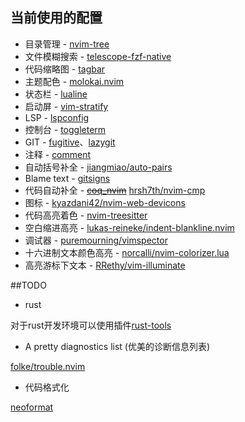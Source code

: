 ## 当前使用的配置

- 目录管理 - [nvim-tree](https://github.com/kyazdani42/nvim-tree.lua)
- 文件模糊搜索 - [telescope-fzf-native](https://github.com/nvim-telescope/telescope-fzy-native.nvim)
- 代码缩略图 - [tagbar](https://github.com/majutsushi/tagbar)
- 主题配色 - [molokai.nvim](https://github.com/tanvirtin/monokai.nvim)
- 状态栏 - [lualine](https://github.com/nvim-lualine/lualine.nvim)
- 启动屏 - [vim-stratify](https://github.com/mhinz/vim-startify)
- LSP - [lspconfig](https://github.com/neovim/nvim-lspconfig)
- 控制台 - [toggleterm](https://github.com/akinsho/toggleterm.nvim)
- GIT - [fugitive](https://github.com/tpope/vim-fugitive)、[lazygit](https://github.com/lewis6991/gitsigns.nvim)
- 注释 - [comment](https://github.com/numToStr/Comment.nvim)
- 自动括号补全 - [jiangmiao/auto-pairs](https://github.com/jiangmiao/auto-pairs)
- Blame text - [gitsigns](https://github.com/lewis6991/gitsigns.nvim)
- 代码自动补全 - ~~[coq_nvim](https://github.com/ms-jpq/coq_nvim)~~ [hrsh7th/nvim-cmp](https://github.com/hrsh7th/nvim-cmp)
- 图标 - [kyazdani42/nvim-web-devicons](https://github.com/kyazdani42/nvim-web-devicons)
- 代码高亮着色 - [nvim-treesitter](https://github.com/nvim-treesitter/nvim-treesitter)
- 空白缩进高亮 - [lukas-reineke/indent-blankline.nvim](https://github.com/lukas-reineke/indent-blankline.nvim)
- 调试器 - [puremourning/vimspector](https://github.com/puremourning/vimspector)
- 十六进制文本颜色高亮 - [norcalli/nvim-colorizer.lua](https://github.com/norcalli/nvim-colorizer.lua)
- 高亮游标下文本 - [RRethy/vim-illuminate](https://github.com/RRethy/vim-illuminate)

##TODO 

- rust 

对于rust开发环境可以使用插件[rust-tools](https://github.com/simrat39/rust-tools.nvim)

- A pretty diagnostics list (优美的诊断信息列表)

[folke/trouble.nvim](https://github.com/folke/trouble.nvim)

- 代码格式化

[neoformat](https://github.com/sbdchd/neoformat)
